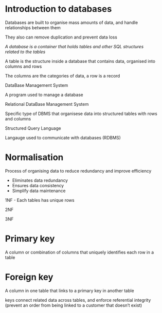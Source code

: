 # Introduction to databases

Databases are built to organise mass amounts of data, and handle relationships between them

They also can remove duplication and prevent data loss

*A  database is a container that holds tables and other SQL structures related to the tables*

A table is the structure inside a database that contains data, organised into columns and rows

The columns are the categories of data, a row is a record

DataBase Management System

A program used to manage a database 

Relational DataBase Management System

Specific type of DBMS that organisese data into structured tables with rows and columns

Structured Query Language

Langauge used to communicate with databases (RDBMS)

# Normalisation

Process of organising data to reduce redundancy and improve efficiency

- Eliminates data redundancy
- Ensures data consistency
- Simplify data maintenance

1NF - Each tables has unique rows

2NF

3NF

# Primary key

A column or combination of columns that uniquely identifies each row in a table

# Foreign key

A column in one table that links to a primary key in another table

keys connect related data across tables, and enforce referential integrity (prevent an order from being linked to a customer that doesn’t exist)
